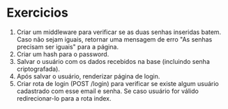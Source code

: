 # Exercicios

1. Criar um middleware para verificar se as duas senhas inseridas batem. Caso não sejam iguais,
retornar uma mensagem de erro "As senhas precisam ser iguais" para a página.
2. Criar um hash para o password. 
3. Salvar o usuário com os dados recebidos na base (incluindo senha criptografada).
4. Após salvar o usuário, renderizar página de login.
5. Criar rota de login (POST /login) para verificar se existe algum usuário cadastrado com esse
email e senha. Se caso usuário for válido redirecionar-lo para a rota index. 
